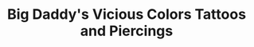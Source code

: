 ---
title: "Big Daddy's Vicious Colors Tattoos and Piercings"
url: /clarksville/big-daddys-vicious-colors-tattoos-and-piercings/
shop: tattoo
---